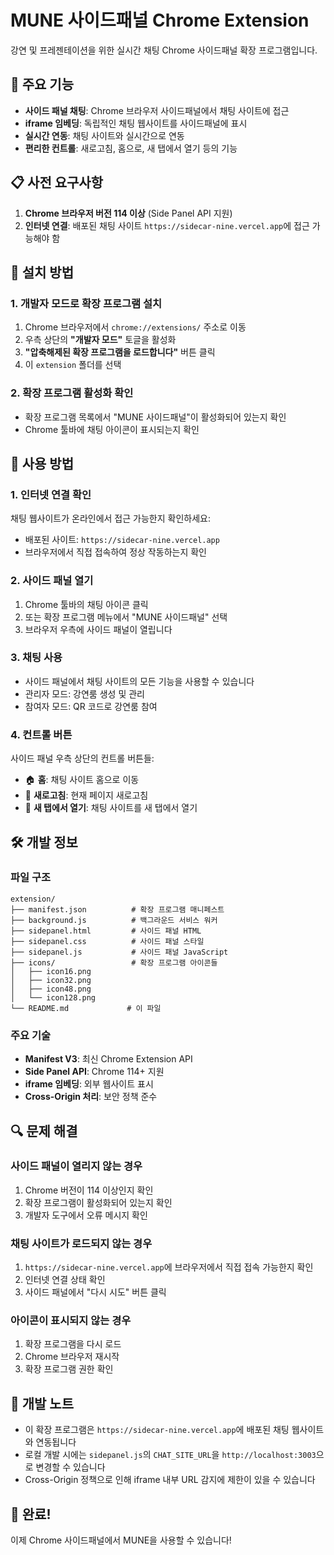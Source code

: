 # MUNE 사이드패널 Chrome Extension

강연 및 프레젠테이션을 위한 실시간 채팅 Chrome 사이드패널 확장 프로그램입니다.

## 🚀 주요 기능

- **사이드 패널 채팅**: Chrome 브라우저 사이드패널에서 채팅 사이트에 접근
- **iframe 임베딩**: 독립적인 채팅 웹사이트를 사이드패널에 표시
- **실시간 연동**: 채팅 사이트와 실시간으로 연동
- **편리한 컨트롤**: 새로고침, 홈으로, 새 탭에서 열기 등의 기능

## 📋 사전 요구사항

1. **Chrome 브라우저 버전 114 이상** (Side Panel API 지원)
2. **인터넷 연결**: 배포된 채팅 사이트 `https://sidecar-nine.vercel.app`에 접근 가능해야 함

## 🔧 설치 방법

### 1. 개발자 모드로 확장 프로그램 설치

1. Chrome 브라우저에서 `chrome://extensions/` 주소로 이동
2. 우측 상단의 **"개발자 모드"** 토글을 활성화
3. **"압축해제된 확장 프로그램을 로드합니다"** 버튼 클릭
4. 이 `extension` 폴더를 선택

### 2. 확장 프로그램 활성화 확인

- 확장 프로그램 목록에서 "MUNE 사이드패널"이 활성화되어 있는지 확인
- Chrome 툴바에 채팅 아이콘이 표시되는지 확인

## 🎯 사용 방법

### 1. 인터넷 연결 확인

채팅 웹사이트가 온라인에서 접근 가능한지 확인하세요:

- 배포된 사이트: `https://sidecar-nine.vercel.app`
- 브라우저에서 직접 접속하여 정상 작동하는지 확인

### 2. 사이드 패널 열기

1. Chrome 툴바의 채팅 아이콘 클릭
2. 또는 확장 프로그램 메뉴에서 "MUNE 사이드패널" 선택
3. 브라우저 우측에 사이드 패널이 열립니다

### 3. 채팅 사용

- 사이드 패널에서 채팅 사이트의 모든 기능을 사용할 수 있습니다
- 관리자 모드: 강연룸 생성 및 관리
- 참여자 모드: QR 코드로 강연룸 참여

### 4. 컨트롤 버튼

사이드 패널 우측 상단의 컨트롤 버튼들:

- 🏠 **홈**: 채팅 사이트 홈으로 이동
- 🔄 **새로고침**: 현재 페이지 새로고침
- 🔗 **새 탭에서 열기**: 채팅 사이트를 새 탭에서 열기

## 🛠️ 개발 정보

### 파일 구조

```
extension/
├── manifest.json          # 확장 프로그램 매니페스트
├── background.js          # 백그라운드 서비스 워커
├── sidepanel.html         # 사이드 패널 HTML
├── sidepanel.css          # 사이드 패널 스타일
├── sidepanel.js           # 사이드 패널 JavaScript
├── icons/                 # 확장 프로그램 아이콘들
│   ├── icon16.png
│   ├── icon32.png
│   ├── icon48.png
│   └── icon128.png
└── README.md             # 이 파일
```

### 주요 기술

- **Manifest V3**: 최신 Chrome Extension API
- **Side Panel API**: Chrome 114+ 지원
- **iframe 임베딩**: 외부 웹사이트 표시
- **Cross-Origin 처리**: 보안 정책 준수

## 🔍 문제 해결

### 사이드 패널이 열리지 않는 경우

1. Chrome 버전이 114 이상인지 확인
2. 확장 프로그램이 활성화되어 있는지 확인
3. 개발자 도구에서 오류 메시지 확인

### 채팅 사이트가 로드되지 않는 경우

1. `https://sidecar-nine.vercel.app`에 브라우저에서 직접 접속 가능한지 확인
2. 인터넷 연결 상태 확인
3. 사이드 패널에서 "다시 시도" 버튼 클릭

### 아이콘이 표시되지 않는 경우

1. 확장 프로그램을 다시 로드
2. Chrome 브라우저 재시작
3. 확장 프로그램 권한 확인

## 📝 개발 노트

- 이 확장 프로그램은 `https://sidecar-nine.vercel.app`에 배포된 채팅 웹사이트와 연동됩니다
- 로컬 개발 시에는 `sidepanel.js`의 `CHAT_SITE_URL`을 `http://localhost:3003`으로 변경할 수 있습니다
- Cross-Origin 정책으로 인해 iframe 내부 URL 감지에 제한이 있을 수 있습니다

## 🎉 완료!

이제 Chrome 사이드패널에서 MUNE을 사용할 수 있습니다! 